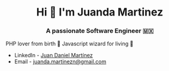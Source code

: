 <h1 align="center">Hi 👋 I'm Juanda Martinez</h1>
<h3 align="center">A passionate Software Engineer 🇲🇽</h3>

<p>PHP lover from birth 💙 Javascript wizard for living 💛</p>

- LinkedIn - [Juan Daniel Martínez](https://www.linkedin.com/in/juandadev/)
- Email - [juanda.martinezn@gmail.com](mailto:juanda.martinezn@gmail.com)
